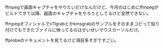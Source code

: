 ffmpegで画面キャプチャをやりたいだけなんだけど、今月のはじめにffmpegがビルドできて以降、画面のキャプチャをやろうとしてるけど全然できない。


ffmpegオフィシャルでx11grabとかkmsgrabのサンプルをそのままコピって貼り付けてもできたファイルに映ってるのはせいぜいマウスカーソルだけ。

ffprobeのドキュメントを見てるけど項目多すぎですごい。

